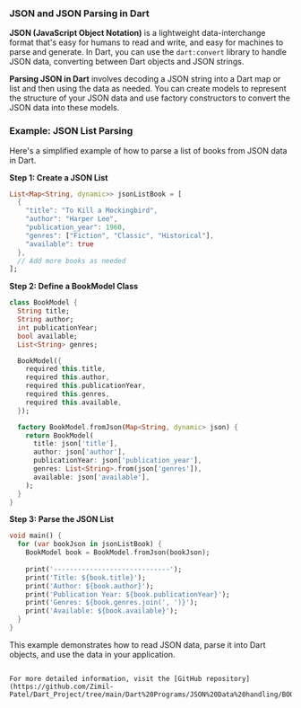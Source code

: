 ### JSON and JSON Parsing in Dart


**JSON (JavaScript Object Notation)** is a lightweight data-interchange format that's easy for humans to read and write, and easy for machines to parse and generate. In Dart, you can use the `dart:convert` library to handle JSON data, converting between Dart objects and JSON strings.

**Parsing JSON in Dart** involves decoding a JSON string into a Dart map or list and then using the data as needed. You can create models to represent the structure of your JSON data and use factory constructors to convert the JSON data into these models.

### Example: JSON List Parsing

Here's a simplified example of how to parse a list of books from JSON data in Dart.

**Step 1: Create a JSON List**

```dart
List<Map<String, dynamic>> jsonListBook = [
  {
    "title": "To Kill a Mockingbird",
    "author": "Harper Lee",
    "publication_year": 1960,
    "genres": ["Fiction", "Classic", "Historical"],
    "available": true
  },
  // Add more books as needed
];
```

**Step 2: Define a BookModel Class**

```dart
class BookModel {
  String title;
  String author;
  int publicationYear;
  bool available;
  List<String> genres;

  BookModel({
    required this.title,
    required this.author,
    required this.publicationYear,
    required this.genres,
    required this.available,
  });

  factory BookModel.fromJson(Map<String, dynamic> json) {
    return BookModel(
      title: json['title'],
      author: json['author'],
      publicationYear: json['publication_year'],
      genres: List<String>.from(json['genres']),
      available: json['available'],
    );
  }
}
```

**Step 3: Parse the JSON List**

```dart
void main() {
  for (var bookJson in jsonListBook) {
    BookModel book = BookModel.fromJson(bookJson);
    
    print('-----------------------------');
    print('Title: ${book.title}');
    print('Author: ${book.author}');
    print('Publication Year: ${book.publicationYear}');
    print('Genres: ${book.genres.join(', ')}');
    print('Available: ${book.available}');
  }
}
```

This example demonstrates how to read JSON data, parse it into Dart objects, and use the data in your application.
```

For more detailed information, visit the [GitHub repository](https://github.com/Zimil-Patel/Dart_Project/tree/main/Dart%20Programs/JSON%20Data%20handling/BOOKS).
